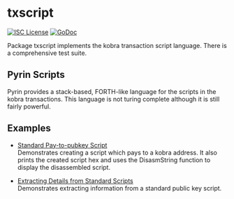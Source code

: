 txscript
========

[![ISC License](http://img.shields.io/badge/license-ISC-blue.svg)](https://choosealicense.com/licenses/isc/)
[![GoDoc](https://godoc.org/github.com/kobradag/kobrad/txscript?status.png)](http://godoc.org/github.com/kobradag/kobrad/txscript)

Package txscript implements the kobra transaction script language. There is
a comprehensive test suite.

## Pyrin Scripts

Pyrin provides a stack-based, FORTH-like language for the scripts in
the kobra transactions. This language is not turing complete
although it is still fairly powerful. 

## Examples

* [Standard Pay-to-pubkey Script](http://godoc.org/github.com/kobradag/kobrad/txscript#example-PayToAddrScript)  
  Demonstrates creating a script which pays to a kobra address. It also
  prints the created script hex and uses the DisasmString function to display
  the disassembled script.

* [Extracting Details from Standard Scripts](http://godoc.org/github.com/kobradag/kobrad/txscript#example-ExtractPkScriptAddrs)  
  Demonstrates extracting information from a standard public key script.
